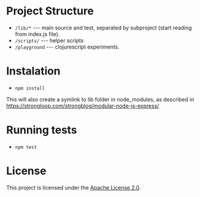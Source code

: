# Project Structure

* `/lib/*` --- main source and test, separated by subproject (start reading from
  index.js file).
* `/scripts/` --- helper scripts
* `/playground` --- clojurescript experiments.

# Instalation

* `npm install`

This will also create a symlink to lib folder in node_modules, as described in
https://strongloop.com/strongblog/modular-node-js-express/

# Running tests

* `npm test`

# License

This project is licensed under the [Apache License 2.0][license].

[license]: http://www.apache.org/licenses/LICENSE-2.0.html
